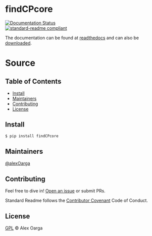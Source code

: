 # findCPcore

[![Documentation Status](https://readthedocs.org/projects/findcpcore/badge/?version=latest&style=flat-square)](https://findcpcore.readthedocs.io/en/latest/?badge=latest)		
[![standard-readme compliant](https://img.shields.io/badge/readme%20style-standard-brightgreen.svg?style=flat-square)](https://github.com/RichardLitt/standard-readme)

The documentation can be found at [readthedocs](https://findcpcore.readthedocs.io/en/latest/) and can also be [downloaded](https://findcpcore.readthedocs.io/_/downloads/en/latest/pdf/).

# Source
## Table of Contents
- [Install](#install)
- [Maintainers](#maintainers)
- [Contributing](#contributing)
- [License](#license)

## Install

```sh
$ pip install findCPcore
```


## Maintainers

[@alexOarga](https://github.com/alexOarga)

## Contributing

Feel free to dive in! [Open an issue](https://github.com/findCP/findCPcore/issues) or submit PRs.

Standard Readme follows the [Contributor Covenant](http://contributor-covenant.org/version/1/3/0/) Code of Conduct.

## License

[GPL](LICENSE) © Alex Oarga
